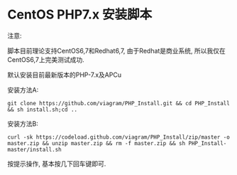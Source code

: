 # CentOS PHP7.x 安装脚本


注意: 

  脚本目前理论支持CentOS6,7和Redhat6,7, 由于Redhat是商业系统, 所以我仅在CentOS6,7上完美测试成功.
  
默认安装目前最新版本的PHP-7.x及APCu

安装方法A:

    git clone https://github.com/viagram/PHP_Install.git && cd PHP_Install && sh install.sh;cd ..

安装方法B:

    curl -sk https://codeload.github.com/viagram/PHP_Install/zip/master -o master.zip && unzip master.zip && rm -f master.zip && sh PHP_Install-master/install.sh

按提示操作, 基本按几下回车键即可.
